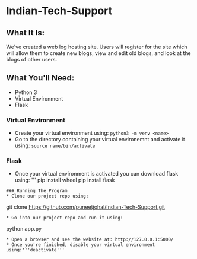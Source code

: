 # Indian-Tech-Support


## What It Is:
We've created a web log hosting site. Users will register for the site which will allow them to create new blogs, view and edit old blogs, and look at the blogs of other users.
## What You'll Need:
* Python 3
* Virtual Environment
* Flask

### Virtual Environment
* Create your virtual environment using: ```python3 -m venv <name> ```
* Go to the directory containing your virtual environemnt and activate it using: ```source name/bin/activate``` 
### Flask
* Once your virtual environment is activated you can download flask using:
'''
pip install wheel
pip install flask
```
### Running The Program
* Clone our project repo using:
```
git clone https://github.com/puneetjohal/Indian-Tech-Support.git
```
* Go into our project repo and run it using:
```
python app.py
```
* Open a browser and see the website at: http://127.0.0.1:5000/
* Once you're finished, disable your virtual environment using:'''deactivate'''
